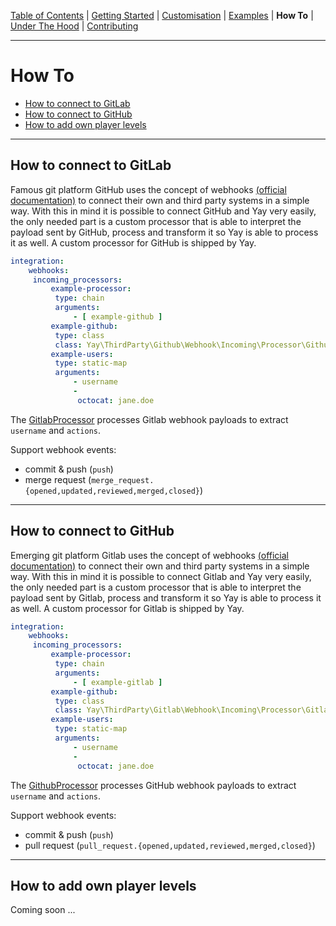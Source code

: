 [Table of Contents](README.md) | [Getting Started](getting-started.md) | [Customisation](customisation.md) | [Examples](examples.md) | **How To** | [Under The Hood](under-the-hood.md) | [Contributing](contributing.md)

---

# How To

* [How to connect to GitLab](how-to.md#how-to-connect-to-gitlab)
* [How to connect to GitHub](how-to.md#how-to-connect-to-github)
* [How to add own player levels](how-to.md#how-to-add-own-player-levels)

---

## How to connect to GitLab

Famous git platform GitHub uses the concept of webhooks [(official documentation)](https://developer.github.com/webhooks/) to connect their own and third party systems in a simple way. With this in mind it is possible to connect GitHub and Yay very easily, the only needed part is a custom processor that is able to interpret the payload sent by GitHub, process and transform it so Yay is able to process it as well.  A custom processor for GitHub is shipped by Yay.

```yml
integration:
    webhooks:
     incoming_processors:
         example-processor:
          type: chain
          arguments:
              - [ example-github ]
         example-github:
          type: class
          class: Yay\ThirdParty\Github\Webhook\Incoming\Processor\GithubProcessor
         example-users:
          type: static-map
          arguments:
              - username
              -
               octocat: jane.doe
```

The [GitlabProcessor](../../src/ThirdParty/Gitlab/Webhook/Incoming/Processor/GitlabProcessor.php) processes Gitlab webhook payloads to extract `username` and `actions`.

Support webhook events:
- commit & push (`push`)
- merge request (`merge_request.{opened,updated,reviewed,merged,closed}`)

---

## How to connect to GitHub

Emerging git platform Gitlab uses the concept of webhooks [(official documentation)](https://docs.gitlab.com/ce/user/project/integrations/webhooks.html) to connect their own and third party systems in a simple way. With this in mind it is possible to connect Gitlab and Yay very easily, the only needed part is a custom processor that is able to interpret the payload sent by Gitlab, process and transform it so Yay is able to process it as well. A custom processor for Gitlab is shipped by Yay.

```yml
integration:
    webhooks:
     incoming_processors:
         example-processor:
          type: chain
          arguments:
              - [ example-gitlab ]
         example-github:
          type: class
          class: Yay\ThirdParty\Gitlab\Webhook\Incoming\Processor\GitlabProcessor
         example-users:
          type: static-map
          arguments:
              - username
              -
               octocat: jane.doe
```

The [GithubProcessor](../../src/ThirdParty/Github/Webhook/Incoming/Processor/GithubProcessor.php) processes GitHub webhook payloads to extract `username` and `actions`.

Support webhook events:
- commit & push (`push`)
- pull request (`pull_request.{opened,updated,reviewed,merged,closed}`)

---

## How to add own player levels

Coming soon ...